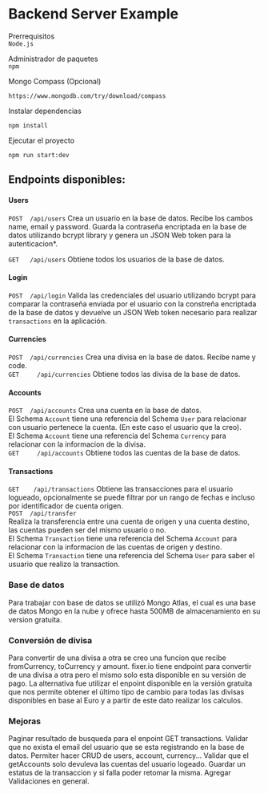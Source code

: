 # Backend Server Example

Prerrequisitos  
```Node.js```

Administrador de paquetes   
```npm```  

Mongo Compass  (Opcional)  
```
https://www.mongodb.com/try/download/compass    
```   

Instalar dependencias
```
npm install 
```

Ejecutar el proyecto 
```
npm run start:dev
```

## Endpoints disponibles:

#### Users
`POST  /api/users`
Crea un usuario en la base de datos. 
Recibe los cambos name, email y password. 
Guarda la contraseña encriptada en la base de datos utilizando bcrypt library y genera un JSON Web token para la autenticacion*.  

`GET   /api/users`
Obtiene todos los usuarios de la base de datos.  

#### Login
`POST  /api/login`
Valida las credenciales del usuario utilizando bcrypt para comparar la contraseña enviada por el usuario con la constreña encriptada de la base de datos y devuelve un JSON Web token necesario para realizar `transactions` en la aplicación.  

#### Currencies
`POST  /api/currencies`
Crea una divisa en la base de datos.  Recibe name y code.  
`GET     /api/currencies`
Obtiene todos las divisa de la base de datos.  

#### Accounts
`POST  /api/accounts`
Crea una cuenta en la base de datos.  
El Schema `Account` tiene una referencia del Schema `User` para relacionar con usuario pertenece la cuenta. (En este caso el usuario que la creo).  
El Schema `Account` tiene una referencia del Schema `Currency` para relacionar con la informacion de la divisa.  
`GET     /api/accounts`
Obtiene todos las cuentas de la base de datos.   

#### Transactions
`GET    /api/transactions`
Obtiene las transacciones para el usuario logueado, opcionalmente se puede filtrar por un rango de fechas e incluso por identificador de cuenta origen.  
`POST  /api/transfer`  
Realiza la transferencia entre una cuenta de origen y una cuenta destino, las cuentas pueden ser del mismo usuario o no.   
El Schema `Transaction` tiene una referencia del Schema `Account` para relacionar con la informacion de las cuentas de origen y destino.  
El Schema `Transaction` tiene una referencia del Schema `User` para saber el usuario que realizo la transaction.  

### Base de datos
Para trabajar con base de datos se utilizó Mongo Atlas, el cual es una base de datos Mongo en la nube y  ofrece hasta 500MB de almacenamiento en su version gratuita.

### Conversión de divisa 
Para convertir de una divisa a otra se creo una funcion que recibe fromCurrency, toCurrency y amount. 
fixer.io tiene endpoint para convertir de una divisa a otra pero el mismo solo esta disponible en su versión de pago.
La alternativa fue utilizar el enpoint disponible en la versión gratuita que nos permite obtener el último tipo de cambio para todas las divisas disponibles en base al Euro y a partir de este dato realizar los calculos. 


### Mejoras
Paginar resultado de busqueda para el enpoint GET transactions.
Validar que no exista el email del usuario que se esta registrando en la base de datos. 
Permiter hacer CRUD de users, account, currency...
Validar que el getAccounts solo devuleva las cuentas del usuario logeado.
Guardar un estatus de la transaccion y si falla poder retomar la misma. 
Agregar Validaciones en general.
